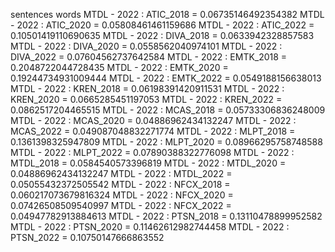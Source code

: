sentences
words
MTDL - 2022 : ATIC_2018 = 0.06735146492354382
MTDL - 2022 : ATIC_2020 = 0.05808461461159686
MTDL - 2022 : ATIC_2022 = 0.10501419110690635
MTDL - 2022 : DIVA_2018 = 0.0633942328857583
MTDL - 2022 : DIVA_2020 = 0.0558562040974101
MTDL - 2022 : DIVA_2022 = 0.07604562737642584
MTDL - 2022 : EMTK_2018 = 0.2048722044728435
MTDL - 2022 : EMTK_2020 = 0.19244734931009444
MTDL - 2022 : EMTK_2022 = 0.0549188156638013
MTDL - 2022 : KREN_2018 = 0.06198391420911531
MTDL - 2022 : KREN_2020 = 0.0665285451197053
MTDL - 2022 : KREN_2022 = 0.0862517204465515
MTDL - 2022 : MCAS_2018 = 0.05733306836248009
MTDL - 2022 : MCAS_2020 = 0.04886962434132247
MTDL - 2022 : MCAS_2022 = 0.049087048832271774
MTDL - 2022 : MLPT_2018 = 0.1361398325947809
MTDL - 2022 : MLPT_2020 = 0.08966295758748588
MTDL - 2022 : MLPT_2022 = 0.07890388322776098
MTDL - 2022 : MTDL_2018 = 0.0584540573396819
MTDL - 2022 : MTDL_2020 = 0.04886962434132247
MTDL - 2022 : MTDL_2022 = 0.05055432372505542
MTDL - 2022 : NFCX_2018 = 0.060217073679816324
MTDL - 2022 : NFCX_2020 = 0.07426508509540997
MTDL - 2022 : NFCX_2022 = 0.04947782913884613
MTDL - 2022 : PTSN_2018 = 0.13110478899952582
MTDL - 2022 : PTSN_2020 = 0.11462612982744458
MTDL - 2022 : PTSN_2022 = 0.10750147666863552
